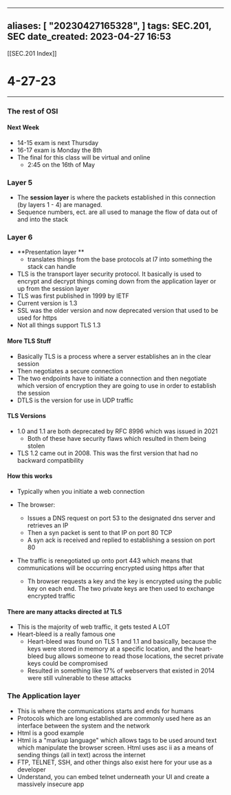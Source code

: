 
---
aliases: [ "20230427165328",  ]
tags: SEC.201, SEC
date_created: 2023-04-27 16:53
---
[[SEC.201 Index]]
# 4-27-23
---
### The rest of OSI
#### Next Week
- 14-15 exam is next Thursday
- 16-17 exam is Monday the 8th
- The final for this class will be virtual and online
	- 2:45 on the 16th of May

### Layer 5
- The **session layer** is where the packets established in this connection (by layers 1 - 4) are managed. 
- Sequence numbers, ect. are all used to manage the flow of data out of and into the stack

### Layer 6
- **Presentation layer **
	- translates things from the base protocols at l7 into something the stack can handle
- TLS is the transport layer security protocol. It basically is used to encrypt and decrypt things coming down from the application layer or up from the session layer
- TLS was first published in 1999 by IETF
- Current version is 1.3
- SSL was the older version and now deprecated version that used to be used for https
- Not all things support TLS 1.3

#### More TLS Stuff
- Basically TLS is a process where a server establishes an in the clear session
- Then negotiates a secure connection
- The two endpoints have to initiate a connection and then negotiate which version of encryption they are going to use in order to establish the session
- DTLS is the version for use in UDP traffic

#### TLS Versions
- 1.0 and 1.1 are both deprecated by RFC 8996 which was issued in 2021
	- Both of these have security flaws which resulted in them being stolen
- TLS 1.2 came out in 2008. This was the first version that had no backward compatibility

#### How this works
- Typically when you initiate a web connection
- The browser:
	- Issues a DNS request on port 53 to the designated dns server and retrieves an IP
	- Then a syn packet is sent to that IP on port 80 TCP
	- A syn ack is received and replied to establishing a session on port 80

- The traffic is renegotiated up onto port 443 which means that communications will be occurring encrypted using https after that
	- Th browser requests a key and the key is encrypted using the public key on each end. The two private keys are then used to exchange encrypted traffic

#### There are many attacks directed at TLS
- This is the majority of web traffic, it gets tested A LOT
- Heart-bleed is a really famous one
	- Heart-bleed was found on TLS 1 and 1.1 and basically, because the keys were stored in memory at a specific location, and the heart-bleed bug allows someone to read those locations, the secret private keys could be compromised 
	- Resulted in something like 17% of webservers that existed in 2014 were still vulnerable to these attacks

### The Application layer
- This is where the communications starts and ends for humans
- Protocols which are long established are commonly used here as an interface between the system and the network
- Html is a good example
- Html is a "markup language" which allows tags to be used around text which manipulate the browser screen. Html uses asc ii as a means of sending things (all in text) across the internet 
- FTP, TELNET, SSH, and other things also exist here for your use as a developer
- Understand, you can embed telnet underneath your UI and create a massively insecure app